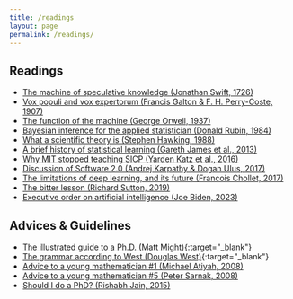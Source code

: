 ```yaml
---
title: /readings
layout: page
permalink: /readings/
---
```


## Readings
- [The machine of speculative knowledge (Jonathan Swift, 1726)](./swift-1726)
- [Vox populi and vox expertorum (Francis Galton & F. H. Perry-Coste, 1907)](./galton-1907)
- [The function of the machine (George Orwell, 1937)](./orwell-1937)
- [Bayesian inference for the applied statistician (Donald Rubin, 1984)](./rubin-1984)
- [What a scientific theory is (Stephen Hawking, 1988)](./hawking-1988)
- [A brief history of statistical learning (Gareth James et al., 2013)](./james-2013)
- [Why MIT stopped teaching SICP (Yarden Katz et al., 2016)](./katz-2016)
- [Discussion of Software 2.0 (Andrej Karpathy & Dogan Ulus, 2017)](./karpathy-2017)
- [The limitations of deep learning, and its future (Francois Chollet, 2017)](./chollet-2017)
- [The bitter lesson (Richard Sutton, 2019)](./sutton-2019)
- [Executive order on artificial intelligence (Joe Biden, 2023)](./whitehouse-2023)

## Advices & Guidelines
- [The illustrated guide to a Ph.D. (Matt Might)](http://matt.might.net/articles/phd-school-in-pictures/){:target="_blank"}
- [The grammar according to West (Douglas West)](https://faculty.math.illinois.edu/~west/grammar.html){:target="_blank"}
- [Advice to a young mathematician \#1 (Michael Atiyah, 2008)](./atiyah-2008)
- [Advice to a young mathematician \#5 (Peter Sarnak, 2008)](./sarnak-2008)
- [Should I do a PhD? (Rishabh Jain, 2015)](./jain-2015)